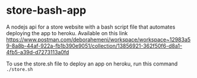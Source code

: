 # store-bash-app
A nodejs api for a store website with a bash script file that automates deploying the app to heroku. Available on this link https://www.postman.com/deborahemeni/workspace/workspace~12983a59-8a8b-44af-922a-fb1b390e9051/collection/13856921-362f50f6-d8a1-4fb5-a39d-d7273113a0fd

To use the store.sh file to deploy an app on heroku, run this command
`./store.sh`
